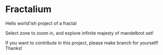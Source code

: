 # Fractalium
Hello world'ish project of a fractal

Select zone to zoom in, and explore infinite majesty of mandelbrot set!

If you want to contribute in this project, please make branch for yourself!
Thanks!
